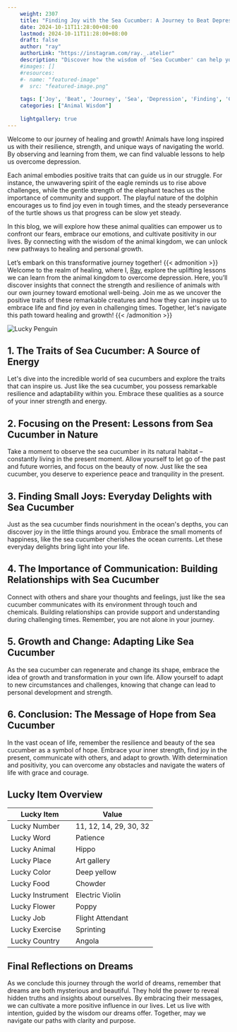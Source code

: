 ```yaml
---
    weight: 2307
    title: "Finding Joy with the Sea Cucumber: A Journey to Beat Depression"  # Assuming 'title' column exists
    date: 2024-10-11T11:28:00+08:00
    lastmod: 2024-10-11T11:28:00+08:00
    draft: false
    author: "ray"
    authorLink: "https://instagram.com/ray._.atelier"
    description: "Discover how the wisdom of 'Sea Cucumber' can help you overcome depression and find joy in your life journey."
    #images: []
    #resources:
    #- name: "featured-image"
    #  src: "featured-image.png"
    
    tags: ['Joy', 'Beat', 'Journey', 'Sea', 'Depression', 'Finding', 'Cucumber']
    categories: ["Animal Wisdom"]
    
    lightgallery: true
---
```

    
Welcome to our journey of healing and growth! Animals have long inspired us with their resilience, strength, and unique ways of navigating the world. By observing and learning from them, we can find valuable lessons to help us overcome depression.

Each animal embodies positive traits that can guide us in our struggle. For instance, the unwavering spirit of the eagle reminds us to rise above challenges, while the gentle strength of the elephant teaches us the importance of community and support. The playful nature of the dolphin encourages us to find joy even in tough times, and the steady perseverance of the turtle shows us that progress can be slow yet steady.

In this blog, we will explore how these animal qualities can empower us to confront our fears, embrace our emotions, and cultivate positivity in our lives. By connecting with the wisdom of the animal kingdom, we can unlock new pathways to healing and personal growth.

Let’s embark on this transformative journey together!
{{< admonition >}}
Welcome to the realm of healing, where I, [Ray](https://instagram.com/ray._.atelier), explore the uplifting lessons we can learn from the animal kingdom to overcome depression. Here, you’ll discover insights that connect the strength and resilience of animals with our own journey toward emotional well-being. Join me as we uncover the positive traits of these remarkable creatures and how they can inspire us to embrace life and find joy even in challenging times. Together, let's navigate this path toward healing and growth!
{{< /admonition >}}

![Lucky Penguin](https://cdn.pixabay.com/photo/2024/09/07/02/34/penguins-9028827_1280.jpg "Lucky Penguin")

## 1. The Traits of Sea Cucumber: A Source of Energy
Let's dive into the incredible world of sea cucumbers and explore the traits that can inspire us. Just like the sea cucumber, you possess remarkable resilience and adaptability within you. Embrace these qualities as a source of your inner strength and energy.

## 2. Focusing on the Present: Lessons from Sea Cucumber in Nature
Take a moment to observe the sea cucumber in its natural habitat – constantly living in the present moment. Allow yourself to let go of the past and future worries, and focus on the beauty of now. Just like the sea cucumber, you deserve to experience peace and tranquility in the present.

## 3. Finding Small Joys: Everyday Delights with Sea Cucumber
Just as the sea cucumber finds nourishment in the ocean's depths, you can discover joy in the little things around you. Embrace the small moments of happiness, like the sea cucumber cherishes the ocean currents. Let these everyday delights bring light into your life.

## 4. The Importance of Communication: Building Relationships with Sea Cucumber
Connect with others and share your thoughts and feelings, just like the sea cucumber communicates with its environment through touch and chemicals. Building relationships can provide support and understanding during challenging times. Remember, you are not alone in your journey.

## 5. Growth and Change: Adapting Like Sea Cucumber
As the sea cucumber can regenerate and change its shape, embrace the idea of growth and transformation in your own life. Allow yourself to adapt to new circumstances and challenges, knowing that change can lead to personal development and strength.

## 6. Conclusion: The Message of Hope from Sea Cucumber
In the vast ocean of life, remember the resilience and beauty of the sea cucumber as a symbol of hope. Embrace your inner strength, find joy in the present, communicate with others, and adapt to growth. With determination and positivity, you can overcome any obstacles and navigate the waters of life with grace and courage.


## Lucky Item Overview
| Lucky Item          | Value              |
|---------------|--------------------|
| Lucky Number        | 11, 12, 14, 29, 30, 32  |
| Lucky Word          | Patience |
| Lucky Animal        | Hippo |
| Lucky Place         | Art gallery     |
| Lucky Color         | Deep yellow     |
| Lucky Food          | Chowder      |
| Lucky Instrument    | Electric Violin |
| Lucky Flower        | Poppy    |
| Lucky Job           | Flight Attendant       |
| Lucky Exercise      | Sprinting  |
| Lucky Country       | Angola    |


##  Final Reflections on Dreams

As we conclude this journey through the world of dreams, remember that dreams are both mysterious and beautiful. They hold the power to reveal hidden truths and insights about ourselves. By embracing their messages, we can cultivate a more positive influence in our lives. Let us live with intention, guided by the wisdom our dreams offer. Together, may we navigate our paths with clarity and purpose.

